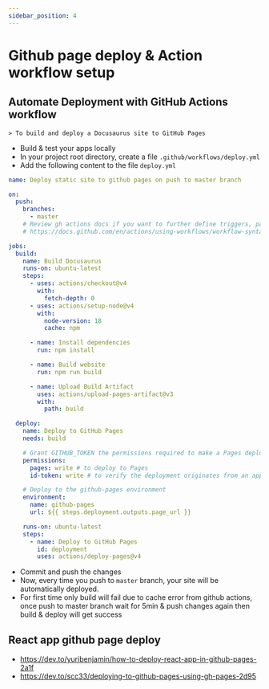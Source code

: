 ```yaml
---
sidebar_position: 4
---
```


# Github page deploy & Action workflow setup

## Automate Deployment with GitHub Actions workflow

    > To build and deploy a Docusaurus site to GitHub Pages

- Build & test your apps locally
- In your project root directory, create a file
  `.github/workflows/deploy.yml`
- Add the following content to the file `deploy.yml`

```yaml
name: Deploy static site to github pages on push to master branch

on:
  push:
    branches:
      - master
    # Review gh actions docs if you want to further define triggers, paths, etc
    # https://docs.github.com/en/actions/using-workflows/workflow-syntax-for-github-actions#on

jobs:
  build:
    name: Build Docusaurus
    runs-on: ubuntu-latest
    steps:
      - uses: actions/checkout@v4
        with:
          fetch-depth: 0
      - uses: actions/setup-node@v4
        with:
          node-version: 18
          cache: npm

      - name: Install dependencies
        run: npm install

      - name: Build website
        run: npm run build

      - name: Upload Build Artifact
        uses: actions/upload-pages-artifact@v3
        with:
          path: build

  deploy:
    name: Deploy to GitHub Pages
    needs: build

    # Grant GITHUB_TOKEN the permissions required to make a Pages deployment
    permissions:
      pages: write # to deploy to Pages
      id-token: write # to verify the deployment originates from an appropriate source

    # Deploy to the github-pages environment
    environment:
      name: github-pages
      url: ${{ steps.deployment.outputs.page_url }}

    runs-on: ubuntu-latest
    steps:
      - name: Deploy to GitHub Pages
        id: deployment
        uses: actions/deploy-pages@v4
```

- Commit and push the changes
- Now, every time you push to `master` branch, your site will be automatically deployed.
- For first time only build will fail due to cache error from github actions, once push to master branch wait for 5min & push changes again then build & deploy will get success

## React app github page deploy

- https://dev.to/yuribenjamin/how-to-deploy-react-app-in-github-pages-2a1f
- https://dev.to/scc33/deploying-to-github-pages-using-gh-pages-2d95
